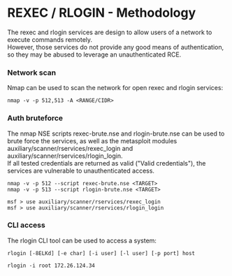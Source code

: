 # REXEC / RLOGIN - Methodology

The rexec and rlogin services are design to allow users of a network to execute
commands remotely.  
However, those services do not provide any good means of authentication, so
they may be abused to leverage an unauthenticated RCE.

### Network scan

Nmap can be used to scan the network for open rexec and rlogin services:

```
nmap -v -p 512,513 -A <RANGE/CIDR>
```

### Auth bruteforce

The nmap NSE scripts rexec-brute.nse and rlogin-brute.nse can be used to brute
force the services, as well as the metasploit modules
auxiliary/scanner/rservices/rexec_login and
auxiliary/scanner/rservices/rlogin_login.  
If all tested credentials are returned as valid ("Valid
credentials"), the services are vulnerable to unauthenticated access.

```
nmap -v -p 512 --script rexec-brute.nse <TARGET>
nmap -v -p 513 --script rlogin-brute.nse <TARGET>

msf > use auxiliary/scanner/rservices/rexec_login
msf > use auxiliary/scanner/rservices/rlogin_login
```

### CLI access

The rlogin CLI tool can be used to access a system:

```
rlogin [-8ELKd] [-e char] [-i user] [-l user] [-p port] host

rlogin -i root 172.26.124.34
```